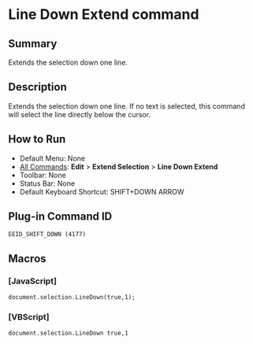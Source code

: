 # Line Down Extend command

## Summary

Extends the selection down one line.

## Description

Extends the selection down one line. If no text is selected, this command will select the line directly below the cursor.

## How to Run

- Default Menu: None
- [All Commands](../tools/all_commands): **Edit** \> **Extend Selection**
\> **Line Down Extend**
- Toolbar: None
- Status Bar: None
- Default Keyboard Shortcut: SHIFT+DOWN ARROW

## Plug-in Command ID

```
EEID_SHIFT_DOWN (4177)```

## Macros

### \[JavaScript\]

```
document.selection.LineDown(true,1);
```

### \[VBScript\]

```
document.selection.LineDown true,1
```
